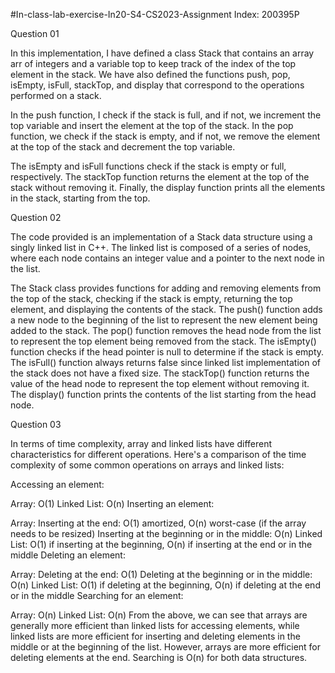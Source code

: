 #In-class-lab-exercise-In20-S4-CS2023-Assignment
Index: 200395P

Question 01

In this implementation, I have defined a class Stack that contains an array arr of integers and a variable top to keep track of the index of the top element in the stack. We have also defined the functions push, pop, isEmpty, isFull, stackTop, and display that correspond to the operations performed on a stack.

In the push function, I check if the stack is full, and if not, we increment the top variable and insert the element at the top of the stack. In the pop function, we check if the stack is empty, and if not, we remove the element at the top of the stack and decrement the top variable.

The isEmpty and isFull functions check if the stack is empty or full, respectively. The stackTop function returns the element at the top of the stack without removing it. Finally, the display function prints all the elements in the stack, starting from the top.

Question 02

The code provided is an implementation of a Stack data structure using a singly linked list in C++. The linked list is composed of a series of nodes, where each node contains an integer value and a pointer to the next node in the list.

The Stack class provides functions for adding and removing elements from the top of the stack, checking if the stack is empty, returning the top element, and displaying the contents of the stack. The push() function adds a new node to the beginning of the list to represent the new element being added to the stack. The pop() function removes the head node from the list to represent the top element being removed from the stack. The isEmpty() function checks if the head pointer is null to determine if the stack is empty. The isFull() function always returns false since linked list implementation of the stack does not have a fixed size. The stackTop() function returns the value of the head node to represent the top element without removing it. The display() function prints the contents of the list starting from the head node.

Question 03

In terms of time complexity, array and linked lists have different characteristics for different operations. Here's a comparison of the time complexity of some common operations on arrays and linked lists:

Accessing an element:

Array: O(1)
Linked List: O(n)
Inserting an element:

Array:
Inserting at the end: O(1) amortized, O(n) worst-case (if the array needs to be resized)
Inserting at the beginning or in the middle: O(n)
Linked List: O(1) if inserting at the beginning, O(n) if inserting at the end or in the middle
Deleting an element:

Array:
Deleting at the end: O(1)
Deleting at the beginning or in the middle: O(n)
Linked List: O(1) if deleting at the beginning, O(n) if deleting at the end or in the middle
Searching for an element:

Array: O(n)
Linked List: O(n)
From the above, we can see that arrays are generally more efficient than linked lists for accessing elements, while linked lists are more efficient for inserting and deleting elements in the middle or at the beginning of the list. However, arrays are more efficient for deleting elements at the end. Searching is O(n) for both data structures.



